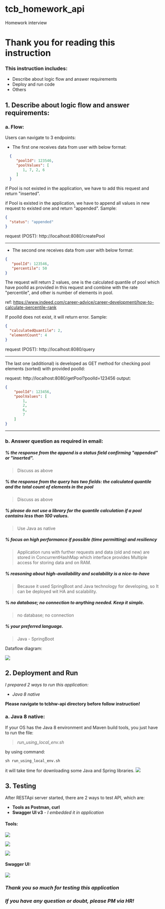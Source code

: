 # tcb_homework_api
Homework interview

# Thank you for reading this instruction
### This instruction includes:
* Describe about logic flow and answer requirements
* Deploy and run code
* Others

## 1. Describe about logic flow and answer requirements:
### a. Flow:

Users can navigate to 3 endpoints:
* The first one receives data from user with below format:
```json
  {
     "poolId": 123546,
     "poolValues": [
        1, 7, 2, 6
     ]
  }
  ```
if Pool is not existed in the application, we have to add this request and return "inserted".

if Pool is existed in the application, we have to append all values in new request to existed one and return "appended".
Sample:
```json
{
  "status": "appended"
}
```
request (POST): http://localhost:8080/createPool

---

* The second one receives data from user with below format:
```json
{
   "poolId": 123546,
   "percentile": 50
}
```
The request will return 2 values, one is the calculated quantile of pool which have poolId as provided in this request and combine with the rate "percentile", and other is number of elements in pool.

ref: https://www.indeed.com/career-advice/career-development/how-to-calculate-percentile-rank

If poolId does not exist, it will return error.
Sample:
```json
{
  "calculatedQuantile": 2,
  "elementCount": 4
}
```
request (POST): http://localhost:8080/query

---

The last one (additional) is developed as GET method for checking pool elements (sorted) with provided poolId:

request: http://localhost:8080/getPool?poolId=123456
output:
```json
{
    "poolId": 123456,
    "poolValues": [
        1,
        2,
        6,
        7
    ]
}
```

---

### b. Answer question as required in email:
##### % *the response from the append is a status field confirming "appended" or "inserted".*
> Discuss as above
##### % *the response from the query has two fields: the calculated quantile and the total count of elements in the pool*
> Discuss as above
##### % *please do not use a library for the quantile calculation if a pool contains less than 100 values.*
> Use Java as native
##### % *focus on high performance if possible (time permitting) and resiliency*
> Application runs with further requests and data (old and new) are stored in ConcurrentHashMap which interface provides Multiple access for storing data and on RAM.
##### % *reasoning about high-availability and scalability is a nice-to-have*
> Because it used SpringBoot and Java technology for developing, so It can be deployed wit HA and scalability.
##### % *no database; no connection to anything needed. Keep it simple.*
> no database; no connection
##### % *your preferred language.* 
> Java - SpringBoot

Dataflow diagram:

![](images/work_flow.png)

## 2. Deployment and Run
*I prepared 2 ways to run this application:*
* *Java 8 native*

**Please navigate to tcbhw-api directory before follow instruction!**

### a. Java 8 native:
If your OS has the Java 8 environment and Maven build tools, you just have to run the file:
> *run_using_local_env.sh*

by using command:
```shell
sh run_using_local_env.sh
```
it will take time for downloading some Java and Spring libraries.
![](images/deploy.png)

## 3. Testing

After RESTApi server started, there are 2 ways to test API, which are:
* **Tools as Postman, curl**
* **Swagger UI v3**   - *I embedded it in application*

#### Tools:

![](images/createPool.png)

![](images/query.png)

![](images/getPool.png)

#### Swagger UI:

![](images/swagger.png)

###  *Thank you so much for testing this application*
### *If you have any question or doubt, please PM via HR!*
